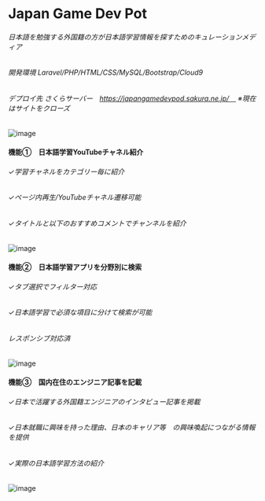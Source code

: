 # Japan Game Dev Pot
###### 日本語を勉強する外国籍の方が日本語学習情報を探すためのキュレーションメディア
###### 開発環境 Laravel/PHP/HTML/CSS/MySQL/Bootstrap/Cloud9
###### デプロイ先  さくらサーバー　https://japangamedevpod.sakura.ne.jp/　 ※現在はサイトをクローズ

![image](https://user-images.githubusercontent.com/54490421/194886719-bdb19f0a-60a4-4638-95e6-94da36a4ba2b.png)

#### 機能①　日本語学習YouTubeチャネル紹介
###### ✓学習チャネルをカテゴリー毎に紹介
###### ✓ページ内再生/YouTubeチャネル遷移可能
###### ✓タイトルと以下のおすすめコメントでチャンネルを紹介
![image](https://user-images.githubusercontent.com/54490421/194890383-8f49e930-6e73-4f6f-b923-64936d1ffd07.png)


#### 機能②　日本語学習アプリを分野別に検索
###### ✓タブ選択でフィルター対応
###### ✓日本語学習で必須な項目に分けて検索が可能
###### レスポンシブ対応済
![image](https://user-images.githubusercontent.com/54490421/194890334-8bf64855-ba7f-44fa-8ebb-d9a96d2d9376.png)

#### 機能③　国内在住のエンジニア記事を記載
###### ✓日本で活躍する外国籍エンジニアのインタビュー記事を掲載
###### ✓日本就職に興味を持った理由、日本のキャリア等　の興味喚起につながる情報を提供
###### ✓実際の日本語学習方法の紹介
![image](https://user-images.githubusercontent.com/54490421/194891092-ba2da72f-afd5-4e83-bf4c-7a0e126bcce6.png)


